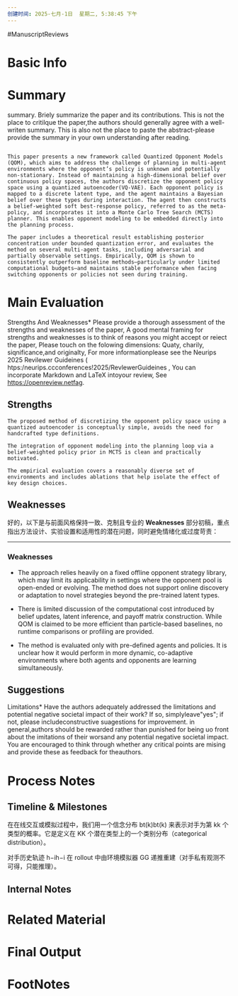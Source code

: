 ```yaml
---
创建时间: 2025-七月-1日  星期二, 5:38:45 下午
---
```

#ManuscriptReviews 

# Basic Info


# Summary
summary.
Briely summarize the paper and its contributions. This is not the place to critilque the paper,the authors should generally agree with a well-writen summary.
This is also not the place to paste the abstract-please provide the summary in your own understanding after reading.

```ad-todo

This paper presents a new framework called Quantized Opponent Models (QOM), which aims to address the challenge of planning in multi-agent environments where the opponent’s policy is unknown and potentially non-stationary. Instead of maintaining a high-dimensional belief over continuous policy spaces, the authors discretize the opponent policy space using a quantized autoencoder(VQ-VAE). Each opponent policy is mapped to a discrete latent type, and the agent maintains a Bayesian belief over these types during interaction. The agent then constructs a belief-weighted soft best-response policy, referred to as the meta-policy, and incorporates it into a Monte Carlo Tree Search (MCTS) planner. This enables opponent modeling to be embedded directly into the planning process.

The paper includes a theoretical result establishing posterior concentration under bounded quantization error, and evaluates the method on several multi-agent tasks, including adversarial and partially observable settings. Empirically, QOM is shown to consistently outperform baseline methods—particularly under limited computational budgets—and maintains stable performance when facing switching opponents or policies not seen during training.

```
# Main Evaluation

Strengths And Weaknesses*
Please provide a thorough assessment of the strengths and weaknesses of the paper, A good mental framing for strengths and weaknesses is to think of reasons you might accept or reiect the paper, Please touch on the folowing dimensions: Quaty, charily, siqnificance,and originalty, For more informationplease see the Neurips 2025 Revilewer Guideines ( htps:/neurips.ccconferences!2025/RevlewerGuideines , You can incorporate Markdown and LaTeX intoyour review, See https://openreview.netfag.
## Strengths
```
The proposed method of discretizing the opponent policy space using a quantized autoencoder is conceptually simple, avoids the need for handcrafted type definitions.

The integration of opponent modeling into the planning loop via a belief-weighted policy prior in MCTS is clean and practically motivated.

The empirical evaluation covers a reasonably diverse set of environments and includes ablations that help isolate the effect of key design choices.
```

## Weaknesses
好的，以下是与前面风格保持一致、克制且专业的 **Weaknesses** 部分初稿，重点指出方法设计、实验设置和适用性的潜在问题，同时避免情绪化或过度苛责：

---

### **Weaknesses**

* The approach relies heavily on a fixed offline opponent strategy library, which may limit its applicability in settings where the opponent pool is open-ended or evolving. The method does not support online discovery or adaptation to novel strategies beyond the pre-trained latent types.

* There is limited discussion of the computational cost introduced by belief updates, latent inference, and payoff matrix construction. While QOM is claimed to be more efficient than particle-based baselines, no runtime comparisons or profiling are provided.

* The method is evaluated only with pre-defined agents and policies. It is unclear how it would perform in more dynamic, co-adaptive environments where both agents and opponents are learning simultaneously.

## Suggestions
Limitations*
Have the authors adequately addressed the limitations and potential negative societal impact of their work? If so, simplyleave"yes"; if not, please includeconstructive suagestions for improvement. in general,authors should be rewarded rather than punished for being uo front about the imitations of their worsand any potential negative societal impact. You are encouraged to think through whether any critical points are mising and provide these as feedback for theauthors.


# Process Notes

## Timeline & Milestones
在在线交互或模拟过程中，我们用一个信念分布 bt(k)bt​(k) 来表示对手为第 kk 个类型的概率。它是定义在 KK 个潜在类型上的一个类别分布（categorical distribution）。


对手历史轨迹 h−ih−i​ 在 rollout 中由环境模拟器 GG 递推重建（对手私有观测不可得，只能推理）。
## Internal Notes


# Related Material


# Final Output


# FootNotes

